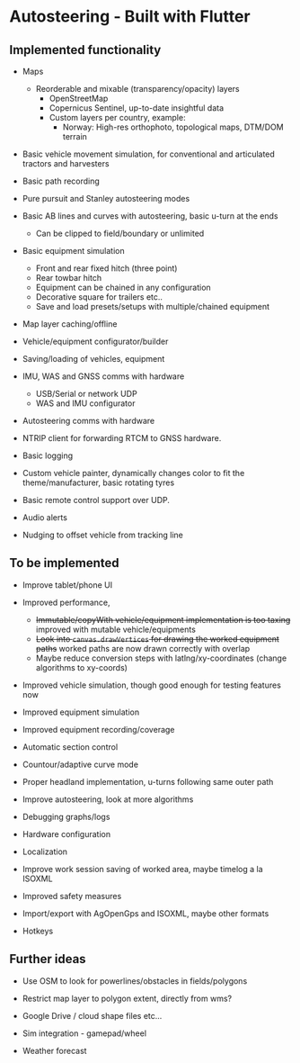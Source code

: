 # Autosteering - Built with Flutter

## Implemented functionality

- Maps

  - Reorderable and mixable (transparency/opacity) layers
    - OpenStreetMap
    - Copernicus Sentinel, up-to-date insightful data
    - Custom layers per country, example:
      - Norway: High-res orthophoto, topological maps, DTM/DOM terrain

- Basic vehicle movement simulation, for conventional and articulated tractors and harvesters

- Basic path recording

- Pure pursuit and Stanley autosteering modes

- Basic AB lines and curves with autosteering, basic u-turn at the ends
  - Can be clipped to field/boundary or unlimited

- Basic equipment simulation
  - Front and rear fixed hitch (three point)
  - Rear towbar hitch
  - Equipment can be chained in any configuration
  - Decorative square for trailers etc..
  - Save and load presets/setups with multiple/chained equipment

- Map layer caching/offline

- Vehicle/equipment configurator/builder

- Saving/loading of vehicles, equipment

- IMU, WAS and GNSS comms with hardware
  - USB/Serial or network UDP
  - WAS and IMU configurator

- Autosteering comms with hardware

- NTRIP client for forwarding RTCM to GNSS hardware.

- Basic logging

- Custom vehicle painter, dynamically changes color
  to fit the theme/manufacturer, basic rotating tyres

- Basic remote control support over UDP.

- Audio alerts

- Nudging to offset vehicle from tracking line

## To be implemented

- Improve tablet/phone UI

- Improved performance,
  - ~~Immutable/copyWith vehicle/equipment implementation is too taxing~~ improved with mutable vehicle/equipments
  - ~~Look into `canvas.drawVertices` for drawing the worked equipment paths~~ worked paths are now drawn correctly with overlap
  - Maybe reduce conversion steps with latlng/xy-coordinates (change algorithms to xy-coords)

- Improved vehicle simulation, though good enough for testing features now

- Improved equipment simulation

- Improved equipment recording/coverage

- Automatic section control

- Countour/adaptive curve mode

- Proper headland implementation, u-turns following same outer path

- Improve autosteering, look at more algorithms

- Debugging graphs/logs

- Hardware configuration

- Localization

- Improve work session saving of worked area, maybe timelog a la ISOXML

- Improved safety measures

- Import/export with AgOpenGps and ISOXML, maybe other formats

- Hotkeys

## Further ideas

- Use OSM to look for powerlines/obstacles in fields/polygons

- Restrict map layer to polygon extent, directly from wms?

- Google Drive / cloud shape files etc...

- Sim integration - gamepad/wheel

- Weather forecast
